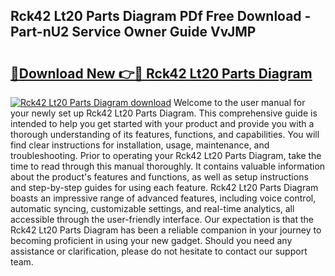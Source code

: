 ## Rck42 Lt20 Parts Diagram PDf Free Download - Part-nU2 Service Owner Guide VvJMP

# <h2><a href="http://dfp3grz.blite.top/?on=Rck42+Lt20+Parts+Diagram">🔗Download New 👉🔴 Rck42 Lt20 Parts Diagram</a></h2>

[![Rck42 Lt20 Parts Diagram download](https://i.imgur.com/lujVjoI.png)](http://dfp3grz.blite.top/?on=Rck42+Lt20+Parts+Diagram)
Welcome to the user manual for your newly set up Rck42 Lt20 Parts Diagram. This comprehensive guide is intended to help you get started with your product and provide you with a thorough understanding of its features, functions, and capabilities. You will find clear instructions for installation, usage, maintenance, and troubleshooting. Prior to operating your Rck42 Lt20 Parts Diagram, take the time to read through this manual thoroughly. It contains valuable information about the product's features and functions, as well as setup instructions and step-by-step guides for using each feature. Rck42 Lt20 Parts Diagram boasts an impressive range of advanced features, including voice control, automatic syncing, customizable settings, and real-time analytics, all accessible through the user-friendly interface. Our expectation is that the Rck42 Lt20 Parts Diagram has been a reliable companion in your journey to becoming proficient in using your new gadget. Should you need any assistance or clarification, please do not hesitate to contact our support team.
